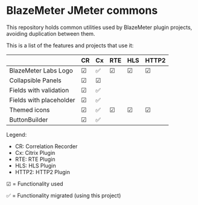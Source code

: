 # BlazeMeter JMeter commons 

This repository holds common utilities used by BlazeMeter plugin projects, avoiding duplication between them.

This is a list of the features and projects that use it:


|                         | CR | Cx | RTE | HLS  | HTTP2 |
|-------------------------|----|----|-----|----- |-------|
| BlazeMeter Labs Logo    | ☑  | ✅  |  ☑  |  ☑   | ☑     |
| Collapsible Panels      | ☑  | ☑  |     |      ||
| Fields with validation  | ☑  | ✅  |     |      ||
| Fields with placeholder | ☑  | ✅  |     |      ||
| Themed icons            | ☑  | ✅  |  ☑  |  ☑   | ☑ |
| ButtonBuilder           | ☑  | ✅  |     |      ||

Legend: 
* CR: Correlation Recorder
* Cx: Citrix Plugin
* RTE: RTE Plugin
* HLS: HLS Plugin
* HTTP2: HTTP2 Plugin

☑ = Functionality used

✅ = Functionality migrated (using this project)
